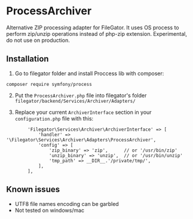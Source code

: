 # ProcessArchiver
Alternative ZIP processing adapter for FileGator. It uses OS process to perform zip/unzip operations instead of php-zip extension.
Experimental, do not use on production.

## Installation

1. Go to filegator folder and install Proccess lib with composer:
```
composer require symfony/process
```

2. Put the `ProcessArchiver.php` file into filegator's folder `filegator/backend/Services/Archiver/Adapters/`


3. Replace your current `ArchiverInterface` section in your `configuration.php` file with this:

```
        'Filegator\Services\Archiver\ArchiverInterface' => [
            'handler' => '\Filegator\Services\Archiver\Adapters\ProcessArchiver',
            'config' => [
                'zip_binary' => 'zip',      // or '/usr/bin/zip'
                'unzip_binary' => 'unzip',  // or '/usr/bin/unzip'
                'tmp_path' => __DIR__.'/private/tmp/',
            ],
        ],

```


## Known issues

- UTF8 file names encoding can be garbled
- Not tested on windows/mac


